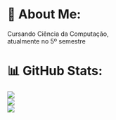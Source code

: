 # 💫 About Me:
Cursando Ciência da Computação,<br>atualmente no 5º semestre<br>

# 📊 GitHub Stats:
![](https://github-readme-stats.vercel.app/api?username=YuriBandeira28&theme=dark&hide_border=false&include_all_commits=false&count_private=false)<br/>
![](https://github-readme-streak-stats.herokuapp.com/?user=YuriBandeira28&theme=dark&hide_border=false)<br/>
![](https://github-readme-stats.vercel.app/api/top-langs/?username=YuriBandeira28&theme=dark&hide_border=false&include_all_commits=false&count_private=false&layout=compact)

<!-- Proudly created with GPRM ( https://gprm.itsvg.in ) -->

